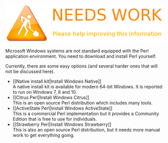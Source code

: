 ![](images/maintenance.png)

Microsoft Windows systems are not standard equipped with the Perl application environment. You need to download and install Perl yourself.

Currently, there are some easy options (and several harder ones that will not be discussed here).

* [[Native install kit|Install Windows Native]]  
A native install kit is available for modern 64-bit Windows. It is reported to run on Windows 7, 8 and 10.
* [[Citrus Perl|Install Windows Citrus]]  
This is an open source Perl distribution which includes many tools.
* [[ActiveState Perl|Install Windows ActiveState]]  
This is a commercial Perl implementation but it provides a Community Edition that is free to use for individuals.
* [[Strawberry Perl|Install Windows Strawberry]]  
This is also an open source Perl distribution, but it needs more manual work to get everything going.

